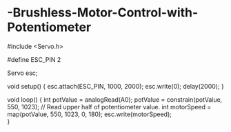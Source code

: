 # -Brushless-Motor-Control-with-Potentiometer






#include <Servo.h>

#define ESC_PIN 2

Servo esc;

void setup() 
{
  esc.attach(ESC_PIN, 1000, 2000);
  esc.write(0);
  delay(2000);
}

void loop() 
{
  int potValue = analogRead(A0);
  potValue = constrain(potValue, 550, 1023);  // Read upper half of potentiometer value.
  int motorSpeed = map(potValue, 550, 1023, 0, 180);
  esc.write(motorSpeed);  
}


